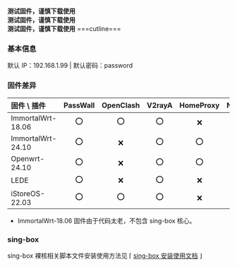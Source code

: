**测试固件，谨慎下载使用**  
**测试固件，谨慎下载使用**  
**测试固件，谨慎下载使用**
===cutline===
### 基本信息

默认 IP：192.168.1.99 | 默认密码：password 

### 固件差异

|固件 \ 插件        |PassWall |OpenClash |V2rayA |HomeProxy |Nikki |DAED |
|:---              |:---:    |:---:     |:---:  |:---:     |:---: |:---: |
|ImmortalWrt-18.06 |⭕       |⭕       |⭕     |❌       |❌    |❌   |
|ImmortalWrt-24.10 |⭕       |❌       |⭕     |⭕       |⭕    |⭕   |
|Openwrt-24.10     |⭕       |❌       |⭕     |⭕       |⭕    |⭕   |
|LEDE              |⭕       |❌       |⭕     |❌       |⭕    |⭕   |
|iStoreOS-22.03    |⭕       |⭕       |⭕     |❌       |❌    |❌   |

- ImmortalWrt-18.06 固件由于代码太老，不包含 sing-box 核心。

### sing-box

sing-box 裸核相关脚本文件安装使用方法见 ⌈ [sing-box 安装使用文档](https://github.com/ffuqiangg/build_openwrt/blob/main/doc/sing-box_new.md) ⌋
